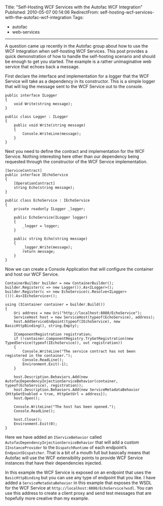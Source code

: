 Title: "Self-Hosting WCF Services with the Autofac WCF Integration"
Published: 2010-05-07 00:14:06
RedirectFrom: self-hosting-wcf-services-with-the-autofac-wcf-integration
Tags:
  - autofac
  - web-services
---
A question came up recently in the Autofac group about how to use the WCF Integration when self-hosting WCF Services. This post provides a quick demonstration of how to handle the self-hosting scenario and should be enough to get you started. The example is a rather unimaginative web service that echoes back a message.

First declare the interface and implementation for a logger that the WCF Service will take as a dependency in its constructor. This is a simple logger that will log the message sent to the WCF Service out to the console.

    public interface ILogger
    {
        void Write(string message);
    }
    
    public class Logger : ILogger
    {
        public void Write(string message)
        {
            Console.WriteLine(message);
        }
    }

Next you need to define the contract and implementation for the WCF Service. Nothing interesting here other than our dependency being requested through the constructor of the WCF Service implementation.

    [ServiceContract]
    public interface IEchoService
    {
        [OperationContract]
        string Echo(string message);
    }
    
    public class EchoService : IEchoService
    {
        private readonly ILogger _logger;
    
        public EchoService(ILogger logger)
        {
            _logger = logger;
        }
    
        public string Echo(string message)
        {
            _logger.Write(message);
            return message;
        }
    }

Now we can create a Console Application that will configure the container and host our WCF Service.

    ContainerBuilder builder = new ContainerBuilder();
    builder.Register(c => new Logger()).As<ILogger>();
    builder.Register(c => new EchoService(c.Resolve<ILogger>())).As<IEchoService>();
    
    using (IContainer container = builder.Build())
    {
        Uri address = new Uri("http://localhost:8080/EchoService");
        ServiceHost host = new ServiceHost(typeof(EchoService), address);
        host.AddServiceEndpoint(typeof(IEchoService), new BasicHttpBinding(), string.Empty);
    
        IComponentRegistration registration;
        if (!container.ComponentRegistry.TryGetRegistration(new TypedService(typeof(IEchoService)), out registration))
        {
            Console.WriteLine("The service contract has not been registered in the container.");
            Console.ReadLine();
            Environment.Exit(-1);
        }
    
        host.Description.Behaviors.Add(new AutofacDependencyInjectionServiceBehavior(container, typeof(EchoService), registration));
        host.Description.Behaviors.Add(new ServiceMetadataBehavior {HttpGetEnabled = true, HttpGetUrl = address});
        host.Open();
        
        Console.WriteLine("The host has been opened.");
        Console.ReadLine();
    
        host.Close();
        Environment.Exit(0);
    }

Here we have added an `IServiceBehavior` called `AutofacDependencyInjectionServiceBehavior` that will add a custom `IInstanceProvider` to the `DispatchRuntime` of each endpoint’s `EndpointDispatcher`. That is a bit of a mouth full but basically means that Autofac will use the WCF extensibility points to provide WCF Service instances that have their dependencies injected.

In this example the WCF Service is exposed on an endpoint that uses the `BasicHttpBinding` but you can use any type of endpoint that you like. I have added a `ServiceMetadataBehavior` in this example that exposes the WSDL for the WCF Service at `http://localhost:8080/EchoService?wsdl`. You can use this address to create a client proxy and send test messages that are hopefully more creative than my example.
